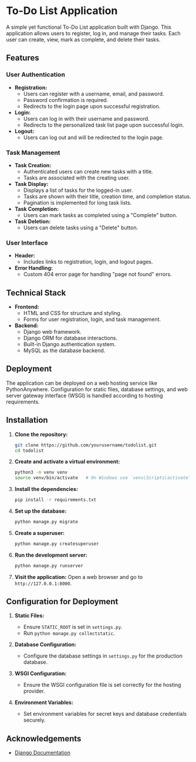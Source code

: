 # To-Do List Application

A simple yet functional To-Do List application built with Django. This application allows users to register, log in, and manage their tasks. Each user can create, view, mark as complete, and delete their tasks.

## Features

### User Authentication
- **Registration:**
  - Users can register with a username, email, and password.
  - Password confirmation is required.
  - Redirects to the login page upon successful registration.
- **Login:**
  - Users can log in with their username and password.
  - Redirects to the personalized task list page upon successful login.
- **Logout:**
  - Users can log out and will be redirected to the login page.

### Task Management
- **Task Creation:**
  - Authenticated users can create new tasks with a title.
  - Tasks are associated with the creating user.
- **Task Display:**
  - Displays a list of tasks for the logged-in user.
  - Tasks are shown with their title, creation time, and completion status.
  - Pagination is implemented for long task lists.
- **Task Completion:**
  - Users can mark tasks as completed using a "Complete" button.
- **Task Deletion:**
  - Users can delete tasks using a "Delete" button.

### User Interface
- **Header:**
  - Includes links to registration, login, and logout pages.
- **Error Handling:**
  - Custom 404 error page for handling "page not found" errors.

## Technical Stack
- **Frontend:**
  - HTML and CSS for structure and styling.
  - Forms for user registration, login, and task management.
- **Backend:**
  - Django web framework.
  - Django ORM for database interactions.
  - Built-in Django authentication system.
  - MySQL as the database backend.

## Deployment
The application can be deployed on a web hosting service like PythonAnywhere. Configuration for static files, database settings, and web server gateway interface (WSGI) is handled according to hosting requirements.

## Installation

1. **Clone the repository:**
    ```bash
    git clone https://github.com/yourusername/todolist.git
    cd todolist
    ```

2. **Create and activate a virtual environment:**
    ```bash
    python3 -m venv venv
    source venv/bin/activate   # On Windows use `venv\Scripts\activate`
    ```

3. **Install the dependencies:**
    ```bash
    pip install -r requirements.txt
    ```

4. **Set up the database:**
    ```bash
    python manage.py migrate
    ```

5. **Create a superuser:**
    ```bash
    python manage.py createsuperuser
    ```

6. **Run the development server:**
    ```bash
    python manage.py runserver
    ```

7. **Visit the application:**
    Open a web browser and go to `http://127.0.0.1:8000`.

## Configuration for Deployment

1. **Static Files:**
    - Ensure `STATIC_ROOT` is set in `settings.py`.
    - Run `python manage.py collectstatic`.

2. **Database Configuration:**
    - Configure the database settings in `settings.py` for the production database.

3. **WSGI Configuration:**
    - Ensure the WSGI configuration file is set correctly for the hosting provider.

4. **Environment Variables:**
    - Set environment variables for secret keys and database credentials securely.


## Acknowledgements

- [Django Documentation](https://docs.djangoproject.com/)

